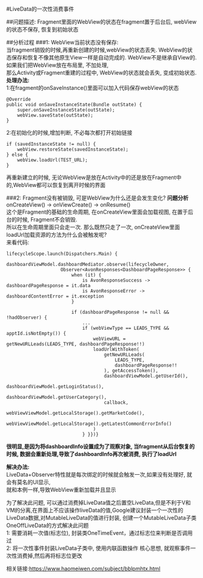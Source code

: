 #LiveData的一次性消费事件

##问题描述:
Fragment里面的WebView的状态在fragment置于后台后, webView的状态不保存, 恢复到初始状态

##分析过程
###1: WebView当前状态没有保存:  
当fragment销毁的时候,再重新创建的时候,webView的状态丢失.
WebView的状态保存和恢复不像其他原生View一样是自动完成的.
WebView不是继承自View的.如果我们把WebView放在布局里, 不加处理,   
那么Activity或Fragment重建的过程中, WebView的状态就会丢失, 变成初始状态.  
**处理办法:**  
1:在fragment的onSaveInstance()里面可以加入代码保存webView的状态  
```  
@Override
public void onSaveInstanceState(Bundle outState) {  
    super.onSaveInstanceState(outState);
    webView.saveState(outState);
}
```  
2:在初始化的时候,增加判断, 不必每次都打开初始链接  
```     
if (savedInstanceState != null) {
    webView.restoreState(savedInstanceState);
} else {
    webView.loadUrl(TEST_URL);
}    
```
再重新建立的时候, 无论WebView是放在Activity中的还是放在Fragment中的,WebView都可以恢复到离开时候的界面  


###2: Fragment没有被销毁, 可是WebView为什么还是会发生变化?
**问题分析**  
onCreateView() -> onViewCreate() -> onResume()  
这个是Fragment的基础的生命周期, 在onCreateView里面会加载视图, 在置于后台的时候, Fragment不会销毁.  
所以在生命周期里面只会走一次.  那么既然只走了一次, onCreateView里面loadUrl加载资源的方法为什么会被触发呢?  
来看代码:   

``` 
lifecycleScope.launch(Dispatchers.Main) { 
               dashboardViewModel.dashboardMediator.observe(lifecycleOwner,
                    Observer<AvonResponses<DashboardPageResponse>> {
                        when (it) {
                            is AvonResponseSuccess -> dashboardPageResponse = it.data
                            is AvonResponseError -> dashboardContentError = it.exception
                        }
```  

```
                        if (dashboardPageResponse != null && !hadObserver) {
							...
                            if (webViewType == LEADS_TYPE && apptId.isNotEmpty()) {
                                webViewURL = getNewURLLeads(LEADS_TYPE, dashboardPageResponse!!)
                                loadUrlWithToken(
                                    getNewURLLeads(
                                        LEADS_TYPE,
                                        dashboardPageResponse!!
                                    ), getAccessToken(),
                                    dashboardViewModel.getUserId(),
                                    dashboardViewModel.getLoginStatus(),
                                    dashboardViewModel.getUserCategory(),
                                    callback,
                                    webViewViewModel.getLocalStorage().getMarketCode(),
                                    webViewViewModel.getLocalStorage().getLatestCommonErrorInfo()
                                )
                            } }})}  
```   
**很明显,是因为将dashboardInfo设置成为了观察对象, 当fragment从后台恢复的时候, 数据会重新处理,导致了dashboardInfo再次被消费, 执行了loadUrl**

**解决办法:**  
LiveData+Observer特性就是每次绑定的时候就会触发一次,如果没有处理好, 就会有莫名的UI显示,   
就和本例一样,导致WebView重新加载并且显示  

为了解决此问题, 可以通过消费掉LiveData值之后置空LiveData,但是不利于V和VM的分离,在界面上不应该操作liveData的值,Google建议封装一个一次性的LiveData数据,对MutableLiveData的值进行封装, 创建一个MutableLiveData子类OneOffLiveData的方式解决此问题  
1: 需要消耗一次值(标志位), 封装类OneTimeEvent，通过标志位来判断是否调用过  
2: 将一次性事件封装LiveData子类中, 使用内联函数操作
核心思想, 就观察事件一次性消费掉,然后再将标志位更改

相关链接:https://www.haomeiwen.com/subject/bblpmhtx.html

